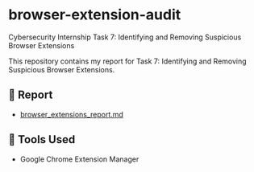 # browser-extension-audit
Cybersecurity Internship Task 7: Identifying and Removing Suspicious Browser Extensions

This repository contains my report for Task 7: Identifying and Removing Suspicious Browser Extensions.

## 📄 Report
- [browser_extensions_report.md](browser_extensions_report.md)

## 🔧 Tools Used
- Google Chrome Extension Manager

